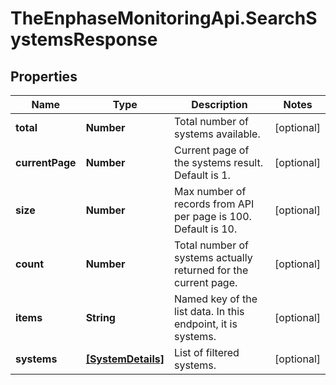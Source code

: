 # TheEnphaseMonitoringApi.SearchSystemsResponse

## Properties

Name | Type | Description | Notes
------------ | ------------- | ------------- | -------------
**total** | **Number** | Total number of systems available. | [optional] 
**currentPage** | **Number** | Current page of the systems result. Default is 1. | [optional] 
**size** | **Number** | Max number of records from API per page is 100. Default is 10. | [optional] 
**count** | **Number** | Total number of systems actually returned for the current page. | [optional] 
**items** | **String** | Named key of the list data. In this endpoint, it is systems. | [optional] 
**systems** | [**[SystemDetails]**](SystemDetails.md) | List of filtered systems. | [optional] 


